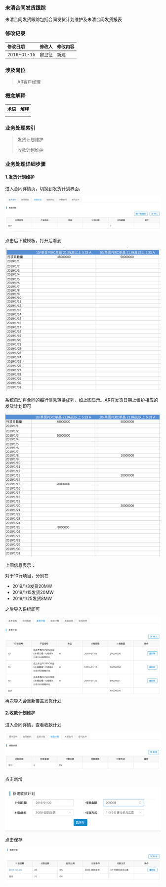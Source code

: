 ### 未清合同发货跟踪

未清合同发货跟踪包括合同发货计划维护及未清合同发货报表

### 修改记录

| 修改日期 | 修改人 | 修改内容 |
| :--- | :--- | :--- |
| 2019-01-15 | 窦卫征 | 新建 |

### 涉及岗位

> AR客户经理

### 概念解释

| 术语 | 解释 |
| :--- | :--- |
|  |  |
|  |  |

### 业务处理索引

> 发货计划维护
>
> 收款计划维护

### 业务处理详细步骤

#### 1.发货计划维护

进入合同详情页，切换到发货计划界面，

![](/assets/xzfhjhdrmb1148.png)

点击后下载模板，打开后看到

![](/assets/htdrmb20192.png)

系统自动将合同的每行信息转换成列，如上图显示。AR在发货日期上维护相应的发货计划即可

![](/assets/fhjhmbdr2911.png)

上图信息表示：

对于10行项目，分别在

* 2019/1/3发货20MW
* 2019/1/15发货20MW
* 2019/1/25发货8MW

之后导入系统即可

![](/assets/drfhjh1155.png)再次导入会重新覆盖发货计划

#### 2.收款计划维护

进入合同详情，查看收款计划

![](/assets/ckskjh1156.png)

点击新增

![](/assets/xzskjh1156.png)

点击保存

![](/assets/xzskjhcg1157.png)

